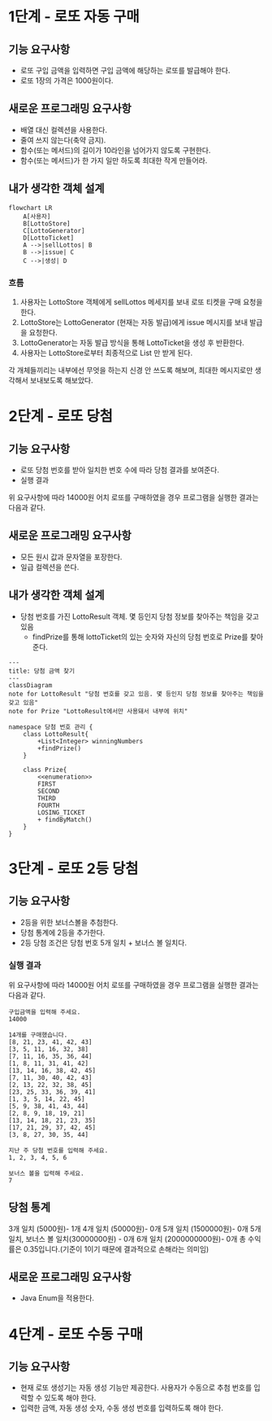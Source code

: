 # 1단계 - 로또 자동 구매

## 기능 요구사항

- 로또 구입 금액을 입력하면 구입 금액에 해당하는 로또를 발급해야 한다.
- 로또 1장의 가격은 1000원이다.

## 새로운 프로그래밍 요구사항

- 배열 대신 컬렉션을 사용한다.
- 줄여 쓰지 않는다(축약 금지).
- 함수(또는 메서드)의 길이가 10라인을 넘어가지 않도록 구현한다.
- 함수(또는 메서드)가 한 가지 일만 하도록 최대한 작게 만들어라.

## 내가 생각한 객체 설계

```mermaid
flowchart LR
    A[사용자]
    B[LottoStore]
    C[LottoGenerator]
    D[LottoTicket]
    A -->|sellLottos| B
    B -->|issue| C
    C -->|생성| D
```

### 흐름

1. 사용자는 LottoStore 객체에게 sellLottos 메세지를 보내 로또 티켓을 구매 요청을 한다.
2. LottoStore는 LottoGenerator (현재는 자동 발급)에게 issue 메시지를 보내 발급을 요청한다.
3. LottoGenerator는 자동 발급 방식을 통해 LottoTicket을 생성 후 반환한다.
4. 사용자는 LottoStore로부터 최종적으로 List<LottoTicket> 만 받게 된다.

각 개체들끼리는 내부에선 무엇을 하는지 신경 안 쓰도록 해보며, 최대한 메시지로만 생각해서 보내보도록 해보았다.

# 2단계 - 로또 당첨

## 기능 요구사항

- 로또 당첨 번호를 받아 일치한 번호 수에 따라 당첨 결과를 보여준다.
- 실행 결과

위 요구사항에 따라 14000원 어치 로또를 구매하였을 경우 프로그램을 실행한 결과는 다음과 같다.

## 새로운 프로그래밍 요구사항

- 모든 원시 값과 문자열을 포장한다.
- 일급 컬렉션을 쓴다.

## 내가 생각한 객체 설계

- 당첨 번호를 가진 LottoResult 객체. 몇 등인지 당첨 정보를 찾아주는 책임을 갖고 있음
    - findPrize를 통해 lottoTicket의 있는 숫자와 자신의 당첨 번호로 Prize를 찾아 준다.

```mermaid
---
title: 당첨 금액 찾기
---
classDiagram
note for LottoResult "당첨 번호를 갖고 있음. 몇 등인지 당첨 정보를 찾아주는 책임을 갖고 있음"
note for Prize "LottoResult에서만 사용돼서 내부에 위치"

namespace 당첨 번호 관리 {
    class LottoResult{
        +List<Integer> winningNumbers
        +findPrize()
    }

    class Prize{
        <<enumeration>>
        FIRST
        SECOND
        THIRD
        FOURTH
        LOSING_TICKET
        + findByMatch()
    }  
}
```

# 3단계 - 로또 2등 당첨

## 기능 요구사항

- 2등을 위한 보너스볼을 추첨한다.
- 당첨 통계에 2등을 추가한다.
- 2등 당첨 조건은 당첨 번호 5개 일치 + 보너스 볼 일치다.

### 실행 결과

위 요구사항에 따라 14000원 어치 로또를 구매하였을 경우 프로그램을 실행한 결과는 다음과 같다.

```text
구입금액을 입력해 주세요.
14000

14개를 구매했습니다.
[8, 21, 23, 41, 42, 43]
[3, 5, 11, 16, 32, 38]
[7, 11, 16, 35, 36, 44]
[1, 8, 11, 31, 41, 42]
[13, 14, 16, 38, 42, 45]
[7, 11, 30, 40, 42, 43]
[2, 13, 22, 32, 38, 45]
[23, 25, 33, 36, 39, 41]
[1, 3, 5, 14, 22, 45]
[5, 9, 38, 41, 43, 44]
[2, 8, 9, 18, 19, 21]
[13, 14, 18, 21, 23, 35]
[17, 21, 29, 37, 42, 45]
[3, 8, 27, 30, 35, 44]

지난 주 당첨 번호를 입력해 주세요.
1, 2, 3, 4, 5, 6

보너스 볼을 입력해 주세요.
7
```

당첨 통계
---------
3개 일치 (5000원)- 1개
4개 일치 (50000원)- 0개
5개 일치 (1500000원)- 0개
5개 일치, 보너스 볼 일치(30000000원) - 0개
6개 일치 (2000000000원)- 0개
총 수익률은 0.35입니다.(기준이 1이기 때문에 결과적으로 손해라는 의미임)

## 새로운 프로그래밍 요구사항

- Java Enum을 적용한다.

# 4단계 - 로또 수동 구매

## 기능 요구사항

- 현재 로또 생성기는 자동 생성 기능만 제공한다. 사용자가 수동으로 추첨 번호를 입력할 수 있도록 해야 한다.
- 입력한 금액, 자동 생성 숫자, 수동 생성 번호를 입력하도록 해야 한다.
